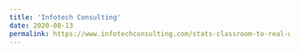 ```yaml
---
title: 'Infotech Consulting'
date: 2020-08-13
permalink: https://www.infotechconsulting.com/stats-classroom-to-real-world
---
```


